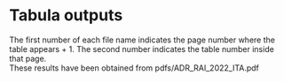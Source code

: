 # Tabula outputs

The first number of each file name indicates the page number where the table appears + 1. The second number indicates the table number inside that page.  
These results have been obtained from pdfs/ADR\_RAI\_2022\_ITA.pdf
